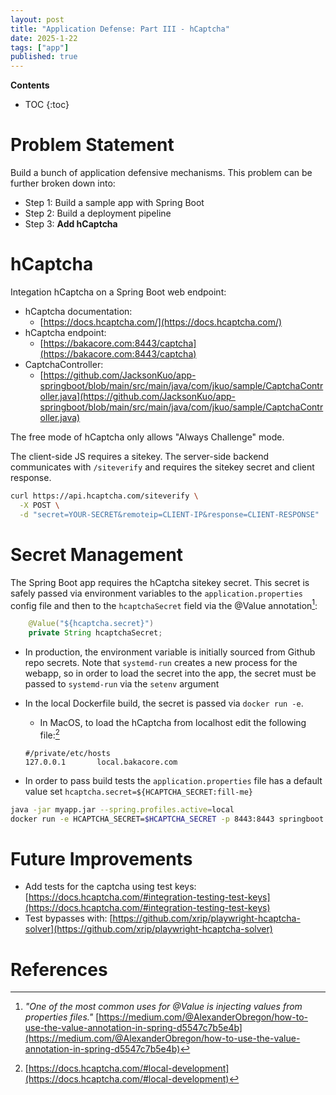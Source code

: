 ```yaml
---
layout: post
title: "Application Defense: Part III - hCaptcha"
date: 2025-1-22
tags: ["app"]
published: true
---
```


**Contents**
* TOC
{:toc}

# Problem Statement

Build a bunch of application defensive mechanisms. This problem can be further broken down into:

* Step 1: Build a sample app with Spring Boot
* Step 2: Build a deployment pipeline
* Step 3: **Add hCaptcha**

# hCaptcha

Integation hCaptcha on a Spring Boot web endpoint:

* hCaptcha documentation: 
    * [https://docs.hcaptcha.com/](https://docs.hcaptcha.com/)
* hCaptcha endpoint: 
    * [https://bakacore.com:8443/captcha](https://bakacore.com:8443/captcha)
* CaptchaController: 
    * [https://github.com/JacksonKuo/app-springboot/blob/main/src/main/java/com/jkuo/sample/CaptchaController.java](https://github.com/JacksonKuo/app-springboot/blob/main/src/main/java/com/jkuo/sample/CaptchaController.java)

The free mode of hCaptcha only allows "Always Challenge" mode. 

The client-side JS requires a sitekey. The server-side backend communicates with `/siteverify` and requires the sitekey secret and client response. 

```bash
curl https://api.hcaptcha.com/siteverify \
  -X POST \
  -d "secret=YOUR-SECRET&remoteip=CLIENT-IP&response=CLIENT-RESPONSE"
```

# Secret Management

The Spring Boot app requires the hCaptcha sitekey secret. This secret is safely passed via environment variables to the `application.properties` config file and then to the `hcaptchaSecret` field via the @Value annotation[^1]:

```java
    @Value("${hcaptcha.secret}")
    private String hcaptchaSecret;
```

* In production, the environment variable is initially sourced from Github repo secrets. Note that `systemd-run` creates a new process for the webapp, so in order to load the secret into the app, the secret must be passed to `systemd-run` via the `setenv` argument
* In the local Dockerfile build, the secret is passed via `docker run -e`. 
    * In MacOS, to load the hCaptcha from localhost edit the following file:[^2]
    ```properties
    #/private/etc/hosts
    127.0.0.1       local.bakacore.com
    ```

* In order to pass build tests the `application.properties` file has a default value set `hcaptcha.secret=${HCAPTCHA_SECRET:fill-me}`

```bash
java -jar myapp.jar --spring.profiles.active=local
docker run -e HCAPTCHA_SECRET=$HCAPTCHA_SECRET -p 8443:8443 springboot
```

# Future Improvements

* Add tests for the captcha using test keys: [https://docs.hcaptcha.com/#integration-testing-test-keys](https://docs.hcaptcha.com/#integration-testing-test-keys)
* Test bypasses with: [https://github.com/xrip/playwright-hcaptcha-solver](https://github.com/xrip/playwright-hcaptcha-solver)

# References

[^1]: *"One of the most common uses for @Value is injecting values from properties files."* [https://medium.com/@AlexanderObregon/how-to-use-the-value-annotation-in-spring-d5547c7b5e4b](https://medium.com/@AlexanderObregon/how-to-use-the-value-annotation-in-spring-d5547c7b5e4b)

[^2]: [https://docs.hcaptcha.com/#local-development](https://docs.hcaptcha.com/#local-development)
